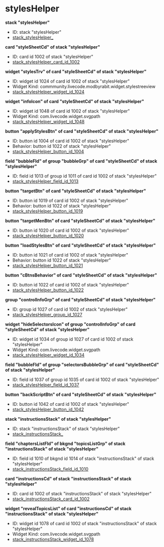 # stylesHelper
**stack "stylesHelper"**
* ID: stack "stylesHelper"
* [stack_stylesHelper_](./stylesHelper_Scripts/stack_stylesHelper_.livecodescript)

**card "styleSheetCd" of stack "stylesHelper"**
* ID: card id 1002 of stack "stylesHelper"
* [stack_stylesHelper_card_id_1002](./stylesHelper_Scripts/stack_stylesHelper_card_id_1002.livecodescript)

**widget "stylesTrv" of card "styleSheetCd" of stack "stylesHelper"**
* ID: widget id 1024 of card id 1002 of stack "stylesHelper"
* Widget Kind: commmunity.livecode.modbyrabit.widget.stylestreeview
* [stack_stylesHelper_widget_id_1024](./stylesHelper_Scripts/stack_stylesHelper_widget_id_1024.livecodescript)

**widget "infoIcon" of card "styleSheetCd" of stack "stylesHelper"**
* ID: widget id 1048 of card id 1002 of stack "stylesHelper"
* Widget Kind: com.livecode.widget.svgpath
* [stack_stylesHelper_widget_id_1048](./stylesHelper_Scripts/stack_stylesHelper_widget_id_1048.livecodescript)

**button "applyStylesBtn" of card "styleSheetCd" of stack "stylesHelper"**
* ID: button id 1004 of card id 1002 of stack "stylesHelper"
* Behavior: button id 1022 of stack "stylesHelper"
* [stack_stylesHelper_button_id_1004](./stylesHelper_Scripts/stack_stylesHelper_button_id_1004.livecodescript)

**field "bubbleFld" of group "bubbleGrp" of card "styleSheetCd" of stack "stylesHelper"**
* ID: field id 1013 of group id 1011 of card id 1002 of stack "stylesHelper"
* [stack_stylesHelper_field_id_1013](./stylesHelper_Scripts/stack_stylesHelper_field_id_1013.livecodescript)

**button "targetBtn" of card "styleSheetCd" of stack "stylesHelper"**
* ID: button id 1019 of card id 1002 of stack "stylesHelper"
* Behavior: button id 1022 of stack "stylesHelper"
* [stack_stylesHelper_button_id_1019](./stylesHelper_Scripts/stack_stylesHelper_button_id_1019.livecodescript)

**button "targetMenBtn" of card "styleSheetCd" of stack "stylesHelper"**
* ID: button id 1020 of card id 1002 of stack "stylesHelper"
* [stack_stylesHelper_button_id_1020](./stylesHelper_Scripts/stack_stylesHelper_button_id_1020.livecodescript)

**button "loadStylesBtn" of card "styleSheetCd" of stack "stylesHelper"**
* ID: button id 1021 of card id 1002 of stack "stylesHelper"
* Behavior: button id 1022 of stack "stylesHelper"
* [stack_stylesHelper_button_id_1021](./stylesHelper_Scripts/stack_stylesHelper_button_id_1021.livecodescript)

**button "cBtnsBehavior" of card "styleSheetCd" of stack "stylesHelper"**
* ID: button id 1022 of card id 1002 of stack "stylesHelper"
* [stack_stylesHelper_button_id_1022](./stylesHelper_Scripts/stack_stylesHelper_button_id_1022.livecodescript)

**group "controlInfoGrp" of card "styleSheetCd" of stack "stylesHelper"**
* ID: group id 1027 of card id 1002 of stack "stylesHelper"
* [stack_stylesHelper_group_id_1027](./stylesHelper_Scripts/stack_stylesHelper_group_id_1027.livecodescript)

**widget "hideSelectorsIcon" of group "controlInfoGrp" of card "styleSheetCd" of stack "stylesHelper"**
* ID: widget id 1034 of group id 1027 of card id 1002 of stack "stylesHelper"
* Widget Kind: com.livecode.widget.svgpath
* [stack_stylesHelper_widget_id_1034](./stylesHelper_Scripts/stack_stylesHelper_widget_id_1034.livecodescript)

**field "bubbleFld" of group "selectorsBubbleGrp" of card "styleSheetCd" of stack "stylesHelper"**
* ID: field id 1037 of group id 1035 of card id 1002 of stack "stylesHelper"
* [stack_stylesHelper_field_id_1037](./stylesHelper_Scripts/stack_stylesHelper_field_id_1037.livecodescript)

**button "backScriptBtn" of card "styleSheetCd" of stack "stylesHelper"**
* ID: button id 1042 of card id 1002 of stack "stylesHelper"
* [stack_stylesHelper_button_id_1042](./stylesHelper_Scripts/stack_stylesHelper_button_id_1042.livecodescript)

**stack "instructionsStack" of stack "stylesHelper"**
* ID: stack "instructionsStack" of stack "stylesHelper"
* [stack_instructionsStack_](./stylesHelper_Scripts/stack_instructionsStack_.livecodescript)

**field "chaptersListFld" of bkgnd "topicsListGrp" of stack "instructionsStack" of stack "stylesHelper"**
* ID: field id 1010 of bkgnd id 1014 of stack "instructionsStack" of stack "stylesHelper"
* [stack_instructionsStack_field_id_1010](./stylesHelper_Scripts/stack_instructionsStack_field_id_1010.livecodescript)

**card "instructionsCd" of stack "instructionsStack" of stack "stylesHelper"**
* ID: card id 1002 of stack "instructionsStack" of stack "stylesHelper"
* [stack_instructionsStack_card_id_1002](./stylesHelper_Scripts/stack_instructionsStack_card_id_1002.livecodescript)

**widget "revealTopicsList" of card "instructionsCd" of stack "instructionsStack" of stack "stylesHelper"**
* ID: widget id 1078 of card id 1002 of stack "instructionsStack" of stack "stylesHelper"
* Widget Kind: com.livecode.widget.svgpath
* [stack_instructionsStack_widget_id_1078](./stylesHelper_Scripts/stack_instructionsStack_widget_id_1078.livecodescript)

